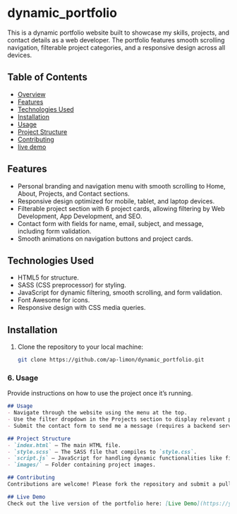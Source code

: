# dynamic_portfolio
This is a dynamic portfolio website built to showcase my skills, projects, and contact details as a web developer. The portfolio features smooth scrolling navigation, filterable project categories, and a responsive design across all devices.

## Table of Contents
- [Overview](#overview)
- [Features](#features)
- [Technologies Used](#technologies-used)
- [Installation](#installation)
- [Usage](#usage)
- [Project Structure](#project-structure)
- [Contributing](#contributing)
- [live demo](#Live-Demo)

## Features
- Personal branding and navigation menu with smooth scrolling to Home, About, Projects, and Contact sections.
- Responsive design optimized for mobile, tablet, and laptop devices.
- Filterable project section with 6 project cards, allowing filtering by Web Development, App Development, and SEO.
- Contact form with fields for name, email, subject, and message, including form validation.
- Smooth animations on navigation buttons and project cards.

## Technologies Used
- HTML5 for structure.
- SASS (CSS preprocessor) for styling.
- JavaScript for dynamic filtering, smooth scrolling, and form validation.
- Font Awesome for icons.
- Responsive design with CSS media queries.

## Installation
1. Clone the repository to your local machine:
   ```bash
   git clone https://github.com/ap-limon/dynamic_portfolio.git

   
### 6. **Usage**
Provide instructions on how to use the project once it’s running.

```markdown
## Usage
- Navigate through the website using the menu at the top.
- Use the filter dropdown in the Projects section to display relevant projects.
- Submit the contact form to send me a message (requires a backend service to handle form submissions, not included here).

## Project Structure
- `index.html` – The main HTML file.
- `style.scss` – The SASS file that compiles to `style.css`.
- `script.js` – JavaScript for handling dynamic functionalities like filtering and form validation.
- `images/` – Folder containing project images.

## Contributing
Contributions are welcome! Please fork the repository and submit a pull request for any improvements or bug fixes.

## Live Demo
Check out the live version of the portfolio here: [Live Demo](https://yourportfoliolink.com)
